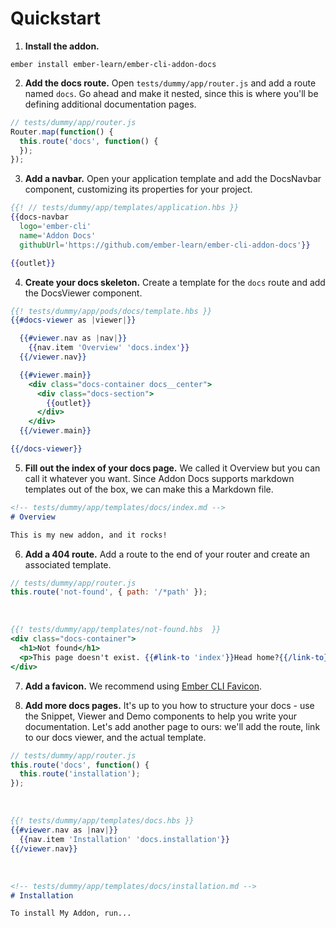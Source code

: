 # Quickstart

1. **Install the addon.**

  ```
  ember install ember-learn/ember-cli-addon-docs
  ```

2. **Add the docs route.** Open `tests/dummy/app/router.js` and add a route named `docs`. Go ahead and make it nested, since this is where you'll be defining additional documentation pages.

  ```js
  // tests/dummy/app/router.js
  Router.map(function() {
    this.route('docs', function() {
    });
  });
  ```

3. **Add a navbar.** Open your application template and add the DocsNavbar component, customizing its properties for your project.

  ```hbs
  {{! // tests/dummy/app/templates/application.hbs }}
  {{docs-navbar
    logo='ember-cli'
    name='Addon Docs'
    githubUrl='https://github.com/ember-learn/ember-cli-addon-docs'}}

  {{outlet}}
  ```

4. **Create your docs skeleton.** Create a template for the `docs` route and add the DocsViewer component.

  ```hbs
  {{! tests/dummy/app/pods/docs/template.hbs }}
  {{#docs-viewer as |viewer|}}

    {{#viewer.nav as |nav|}}
      {{nav.item 'Overview' 'docs.index'}}
    {{/viewer.nav}}

    {{#viewer.main}}
      <div class="docs-container docs__center">
        <div class="docs-section">
          {{outlet}}
        </div>
      </div>
    {{/viewer.main}}

  {{/docs-viewer}}
  ```

5. **Fill out the index of your docs page.** We called it Overview but you can call it whatever you want. Since Addon Docs supports markdown templates out of the box, we can make this a Markdown file.

  ```md
  <!-- tests/dummy/app/templates/docs/index.md -->
  # Overview

  This is my new addon, and it rocks!
  ```

6. **Add a 404 route.** Add a route to the end of your router and create an associated template.

  ```js
  // tests/dummy/app/router.js
  this.route('not-found', { path: '/*path' });
  ```

  <br />

  ```hbs
  {{! tests/dummy/app/templates/not-found.hbs  }}
  <div class="docs-container">
    <h1>Not found</h1>
    <p>This page doesn't exist. {{#link-to 'index'}}Head home?{{/link-to}}</p>
  </div>
  ```

7. **Add a favicon.** We recommend using [Ember CLI Favicon]( https://github.com/davewasmer/ember-cli-favicon).

8. **Add more docs pages.** It's up to you how to structure your docs - use the Snippet, Viewer and Demo components to help you write your documentation. Let's add another page to ours: we'll add the route, link to our docs viewer, and the actual template.

  ```js
  // tests/dummy/app/router.js
  this.route('docs', function() {
    this.route('installation');
  });
  ```

  <br />

  ```hbs
  {{! tests/dummy/app/templates/docs.hbs }}
  {{#viewer.nav as |nav|}}
    {{nav.item 'Installation' 'docs.installation'}}
  {{/viewer.nav}}
  ```

  <br />

  ```md
  <!-- tests/dummy/app/templates/docs/installation.md -->
  # Installation

  To install My Addon, run...
  ```

